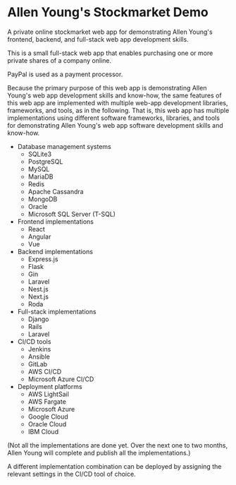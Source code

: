 # Allen Young's Stockmarket Demo
A private online stockmarket web app for demonstrating Allen Young's frontend, backend, and full-stack web app development skills.

This is a small full-stack web app that enables purchasing one or more private shares of a company online.

PayPal is used as a payment processor.

Because the primary purpose of this web app is demonstrating Allen Young's web app development skills and know-how, the same features of this web app are implemented with multiple web-app development libraries, frameworks, and tools, as in the following.  That is, this web app has multiple implementations using different software frameworks, libraries, and tools for demonstrating Allen Young's web app software development skills and know-how.

- Database management systems
	- SQLite3
	- PostgreSQL
	- MySQL
	- MariaDB
	- Redis
	- Apache Cassandra
	- MongoDB
	- Oracle
	- Microsoft SQL Server (T-SQL)
- Frontend implementations
	- React
	- Angular
	- Vue
- Backend implementations
	- Express.js
	- Flask
	- Gin
	- Laravel
	- Nest.js
	- Next.js
	- Roda
- Full-stack implementations
	- Django
	- Rails
	- Laravel
- CI/CD tools
	- Jenkins
	- Ansible
	- GitLab
	- AWS CI/CD
	- Microsoft Azure CI/CD
- Deployment platforms
	- AWS LightSail
	- AWS Fargate
	- Microsoft Azure
	- Google Cloud
	- Oracle Cloud
	- IBM Cloud

(Not all the implementations are done yet.  Over the next one to two months, Allen Young will complete and publish all the implementations.)

A different implementation combination can be deployed by assigning the relevant settings in the CI/CD tool of choice.
